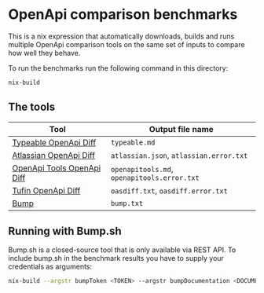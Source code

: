 # OpenApi comparison benchmarks

This is a nix expression that automatically downloads, builds and runs multiple OpenApi comparison tools on the same set of inputs to compare how well they behave.

To run the benchmarks run the following command in this directory:

```bash
nix-build
```

## The tools

| Tool                                                                       | Output file name                            |
| -------------------------------------------------------------------------- | ------------------------------------------- |
| [Typeable OpenApi Diff](https://github.com/typeable/openapi-diff)          | `typeable.md`                               |
| [Atlassian OpenApi Diff](https://bitbucket.org/atlassian/openapi-diff)     | `atlassian.json`, `atlassian.error.txt`     |
| [OpenApi Tools OpenApi Diff](https://github.com/OpenAPITools/openapi-diff) | `openapitools.md`, `openapitools.error.txt` |
| [Tufin OpenApi Diff](https://github.com/tufin/oasdiff)                     | `oasdiff.txt`, `oasdiff.error.txt`          |
| [Bump](https://bump.sh)                                                    | `bump.txt`                                  |

## Running with Bump.sh

Bump.sh is a closed-source tool that is only available via REST API. To include bump.sh in the benchmark results you have to supply your credentials as arguments:

```bash
nix-build --argstr bumpToken <TOKEN> --argstr bumpDocumentation <DOCUMENTATION IDENTIFIER>
```
